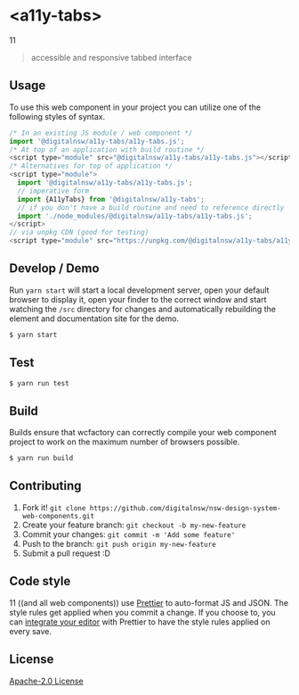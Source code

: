 # &lt;a11y-tabs&gt;

11
> accessible and responsive tabbed interface

## Usage
To use this web component in your project you can utilize one of the following styles of syntax.

```js
/* In an existing JS module / web component */
import '@digitalnsw/a11y-tabs/a11y-tabs.js';
/* At top of an application with build routine */
<script type="module" src="@digitalnsw/a11y-tabs/a11y-tabs.js"></script>
/* Alternatives for top of application */
<script type="module">
  import '@digitalnsw/a11y-tabs/a11y-tabs.js';
  // imperative form
  import {A11yTabs} from '@digitalnsw/a11y-tabs';
  // if you don't have a build routine and need to reference directly
  import './node_modules/@digitalnsw/a11y-tabs/a11y-tabs.js';
</script>
// via unpkg CDN (good for testing)
<script type="module" src="https://unpkg.com/@digitalnsw/a11y-tabs/a11y-tabs.js"></script>
```

## Develop / Demo
Run `yarn start` will start a local development server, open your default browser to display it, open your finder to the correct window and start watching the `/src` directory for changes and automatically rebuilding the element and documentation site for the demo.
```bash
$ yarn start
```

## Test

```bash
$ yarn run test
```

## Build
Builds ensure that wcfactory can correctly compile your web component project to
work on the maximum number of browsers possible.
```bash
$ yarn run build
```

## Contributing

1. Fork it! `git clone https://github.com/digitalnsw/nsw-design-system-web-components.git`
2. Create your feature branch: `git checkout -b my-new-feature`
3. Commit your changes: `git commit -m 'Add some feature'`
4. Push to the branch: `git push origin my-new-feature`
5. Submit a pull request :D

## Code style

11 ((and all web components)) use [Prettier][prettier] to auto-format JS and JSON.  The style rules get applied when you commit a change.  If you choose to, you can [integrate your editor][prettier-ed] with Prettier to have the style rules applied on every save.

[prettier]: https://github.com/prettier/prettier/
[prettier-ed]: https://github.com/prettier/prettier/#editor-integration
[polyserve]: https://github.com/Polymer/polyserve
[web-component-tester]: https://github.com/Polymer/web-component-tester

## License
[Apache-2.0 License](http://opensource.org/licenses/Apache-2.0)
